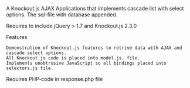 A Knockout.js AJAX Applications that implements cascade list with select options.
The sql-file with database appended.

Requires to include jQuery > 1.7 and Knockout.js 2.3.0

Features

    Demonstration of Knockout.js features to retrive data with AJAX and cascade select options.
    All Knockout.js code is placed into model.js. file.
    Implements unobtrusive JavaScript so all bindings placed into selectors.js file.
    
Requires PHP-code in response.php file



